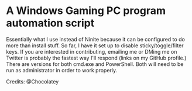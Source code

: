 # A Windows Gaming PC program automation script
Essentially what I use instead of Ninite because it can be configured to do more than install stuff. So far, I have it set up to disable sticky/toggle/filter keys. If you are interested in contributing, emailing me or DMing me on Twitter is probably the fastest way I'll respond (links on my GitHub profile.) There are versions for both cmd.exe and PowerShell. Both will need to be run as administrator in order to work properly.

Credits: @Chocolatey
